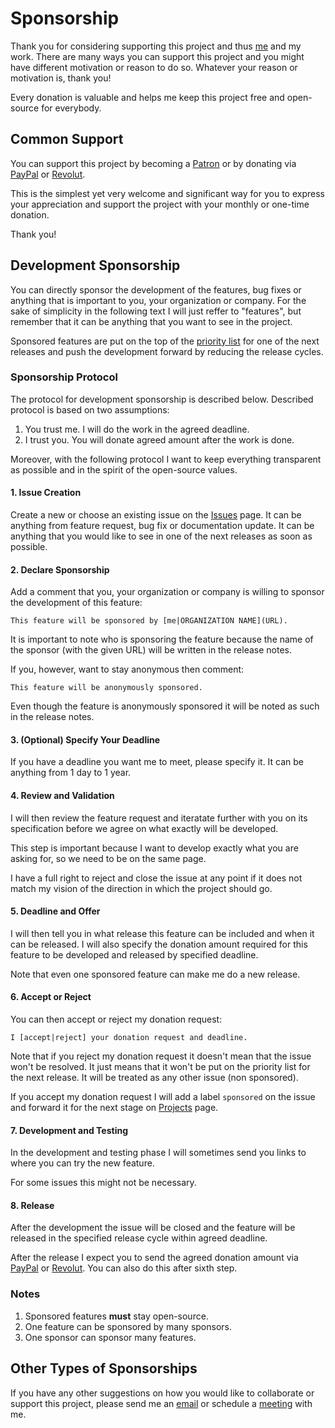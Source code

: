 # Sponsorship
Thank you for considering supporting this project and thus [me](https://github.com/hermanzdosilovic) and my work. There are many ways you can support this project and you might have different motivation or reason to do so. Whatever your reason or motivation is, thank you!

Every donation is valuable and helps me keep this project free and open-source for everybody.

## Common Support
You can support this project by becoming a [Patron](https://www.patreon.com/hermanzdosilovic) or by donating via [PayPal](https://www.patreon.com/hermanzdosilovic) or [Revolut](https://pay.revolut.com/profile/hermancy5).

This is the simplest yet very welcome and significant way for you to express your appreciation and support the project with your monthly or one-time donation.

Thank you!

## Development Sponsorship
You can directly sponsor the development of the features, bug fixes or anything that is important to you, your organization or company. For the sake of simplicity in the following text I will just reffer to "features", but remember that it can be anything that you want to see in the project.

Sponsored features are put on the top of the [priority list](https://github.com/judge0/api/projects) for one of the next releases and push the development forward by reducing the release cycles.

### Sponsorship Protocol
The protocol for development sponsorship is described below. Described protocol is based on two assumptions:
1. You trust me. I will do the work in the agreed deadline.
2. I trust you. You will donate agreed amount after the work is done.

Moreover, with the following protocol I want to keep everything transparent as possible and in the spirit of the open-source values.

#### 1. Issue Creation
Create a new or choose an existing issue on the [Issues](https://github.com/judge0/api/issues) page. It can be anything from feature request, bug fix or documentation update. It can be anything that you would like to see in one of the next releases as soon as possible.

#### 2. Declare Sponsorship
Add a comment that you, your organization or company is willing to sponsor the development of this feature:

```
This feature will be sponsored by [me|ORGANIZATION NAME](URL).
```

It is important to note who is sponsoring the feature because the name of the sponsor (with the given URL) will be written in the release notes.

If you, however, want to stay anonymous then comment:
```
This feature will be anonymously sponsored.
```

Even though the feature is anonymously sponsored it will be noted as such in the release notes.

#### 3. (Optional) Specify Your Deadline
If you have a deadline you want me to meet, please specify it. It can be anything from 1 day to 1 year.

#### 4. Review and Validation
I will then review the feature request and iteratate further with you on its specification before we agree on what exactly will be developed.

This step is important because I want to develop exactly what you are asking for, so we need to be on the same page.

I have a full right to reject and close the issue at any point if it does not match my vision of the direction in which the project should go.

#### 5. Deadline and Offer
I will then tell you in what release this feature can be included and when it can be released. I will also specify the donation amount required for this feature to be developed and released by specified deadline.

Note that even one sponsored feature can make me do a new release.

#### 6. Accept or Reject
You can then accept or reject my donation request:
```
I [accept|reject] your donation request and deadline.
```

Note that if you reject my donation request it doesn't mean that the issue won't be resolved. It just means that it won't be put on the priority list for the next release. It will be treated as any other issue (non sponsored).

If you accept my donation request I will add a label `sponsored` on the issue and forward it for the next stage on [Projects](https://github.com/judge0/api/projects) page.

#### 7. Development and Testing
In the development and testing phase I will sometimes send you links to where you can try the new feature.

For some issues this might not be necessary.

#### 8. Release
After the development the issue will be closed and the feature will be released in the specified release cycle within agreed deadline.

After the release I expect you to send the agreed donation amount via [PayPal](https://www.patreon.com/hermanzdosilovic) or [Revolut](https://pay.revolut.com/profile/hermancy5). You can also do this after sixth step.

### Notes
1. Sponsored features **must** stay open-source.
2. One feature can be sponsored by many sponsors.
3. One sponsor can sponsor many features.

## Other Types of Sponsorships
If you have any other suggestions on how you would like to collaborate or support this project, please send me an [email](https://github.com/hermanzdosilovic) or schedule a [meeting](https://judge0.appointlet.com) with me.